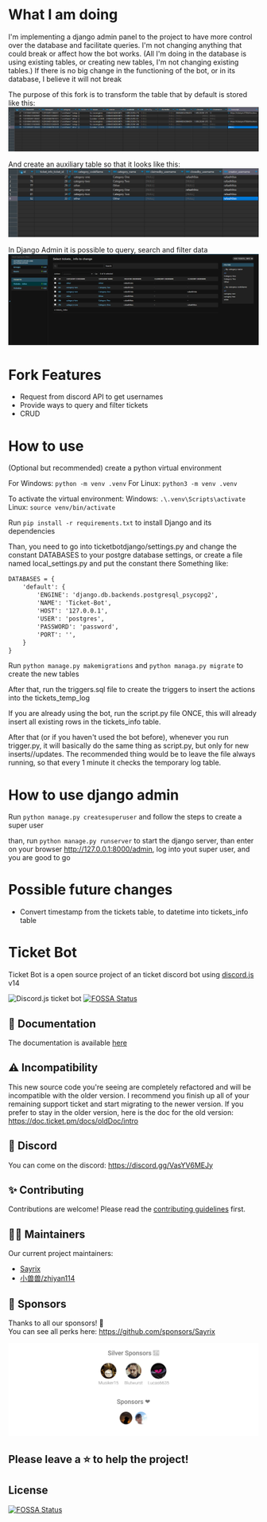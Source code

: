 # What I am doing

I'm implementing a django admin panel to the project to have more control over the database and facilitate queries.
I'm not changing anything that could break or affect how the bot works. (All I'm doing in the database is using existing tables, or creating new tables, I'm not changing existing tables.)
If there is no big change in the functioning of the bot, or in its database, I believe it will not break


The purpose of this fork is to transform the table that by default is stored like this:
![Screenshot](./django/tickets.png)

And create an auxiliary table so that it looks like this:
![Screenshot](./django/tickets_info.png)

In Django Admin it is possible to query, search and filter data
![Screenshot](./django/admin1.png)

# Fork Features
* Request from discord API to get usernames
* Provide ways to query and filter tickets
* CRUD

# How to use
(Optional but recommended) create a python virtual environment

For Windows: ```python -m venv .venv```
For Linux: ```python3 -m venv .venv```

To activate the virtual environment:
Windows: ```.\.venv\Scripts\activate```
Linux: ```source venv/bin/activate```

Run ```pip install -r requirements.txt``` to install Django and its dependencies

Than, you need to go into ticketbotdjango/settings.py and change the constant DATABASES to your postgre database settings, or create a file named local_settings.py and put the constant there
Something like:
```
DATABASES = {
    'default': {
        'ENGINE': 'django.db.backends.postgresql_psycopg2',
        'NAME': 'Ticket-Bot',
        'HOST': '127.0.0.1',
        'USER': 'postgres',
        'PASSWORD': 'password',
        'PORT': '',
    }
}
```

Run ```python manage.py makemigrations``` and ```python managa.py migrate``` to create the new tables

After that, run the triggers.sql file to create the triggers to insert the actions into the tickets_temp_log

If you are already using the bot, run the script.py file ONCE, this will already insert all existing rows in the tickets_info table.

After that (or if you haven't used the bot before), whenever you run trigger.py, it will basically do the same thing as script.py, but only for new inserts//updates. The recommended thing would be to leave the file always running, so that every 1 minute it checks the temporary log table.

# How to use django admin

Run ```python manage.py createsuperuser``` and follow the steps to create a super user

than, run ```python manage.py runserver``` to start the django server, than enter on your browser http://127.0.0.1:8000/admin, log into yout super user, and you are good to go

# Possible future changes
* Convert timestamp from the tickets table, to datetime into tickets_info table

# Ticket Bot

Ticket Bot is a open source project of an ticket discord bot using [discord.js](https://discord.js.org) v14

![Discord.js ticket bot](https://i.imgur.com/564YXvR.png)
[![FOSSA Status](https://app.fossa.com/api/projects/git%2Bgithub.com%2FSayrix%2FTicket-Bot.svg?type=shield)](https://app.fossa.com/projects/git%2Bgithub.com%2FSayrix%2FTicket-Bot?ref=badge_shield)

## 📄 Documentation

The documentation is available [here](https://doc.ticket.pm/)

## ⚠️ Incompatibility
This new source code you're seeing are completely refactored and will be incompatible with the older version.
I recommend you finish up all of your remaining support ticket and start migrating to the newer version.
If you prefer to stay in the older version, here is the doc for the old version: https://doc.ticket.pm/docs/oldDoc/intro

## 💬 Discord

You can come on the discord: https://discord.gg/VasYV6MEJy

## ✨ Contributing

Contributions are welcome! Please read the [contributing guidelines](https://github.com/Sayrix/Ticket-Bot/blob/main/CONTRIBUTING.md) first.

## 👨‍💻 Maintainers
Our current project maintainers:
* [Sayrix](https://github.com/Sayrix)
* [小兽兽/zhiyan114](https://github.com/zhiyan114)

## 💎 Sponsors
Thanks to all our sponsors! 🙏  
You can see all perks here: https://github.com/sponsors/Sayrix
<p align="center">
  <a href="https://cdn.jsdelivr.net/gh/sayrix/sponsors/sponsors.svg">
    <img src='https://raw.githubusercontent.com/Sayrix/sponsors/main/sponsors.svg'/>
  </a>
</p>

## Please leave a ⭐ to help the project!


## License
[![FOSSA Status](https://app.fossa.com/api/projects/git%2Bgithub.com%2FSayrix%2FTicket-Bot.svg?type=large)](https://app.fossa.com/projects/git%2Bgithub.com%2FSayrix%2FTicket-Bot?ref=badge_large)
